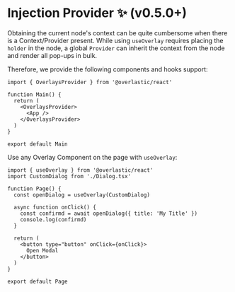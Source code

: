 # Injection Provider ✨ (v0.5.0+)

Obtaining the current node's context can be quite cumbersome when there is a Context/Provider present. While using `useOverlay` requires placing the `holder` in the node, a global `Provider` can inherit the context from the node and render all pop-ups in bulk.

Therefore, we provide the following components and hooks support:

```tsx
import { OverlaysProvider } from '@overlastic/react'

function Main() {
  return (
    <OverlaysProvider>
      <App />
    </OverlaysProvider>
  )
}

export default Main
```

Use any Overlay Component on the page with `useOverlay`:

```tsx
import { useOverlay } from '@overlastic/react'
import CustomDialog from './Dialog.tsx'

function Page() {
  const openDialog = useOverlay(CustomDialog)

  async function onClick() {
    const confirmd = await openDialog({ title: 'My Title' })
    console.log(confirmd)
  }

  return (
    <button type="button" onClick={onClick}>
      Open Modal
    </button>
  )
}

export default Page
```
